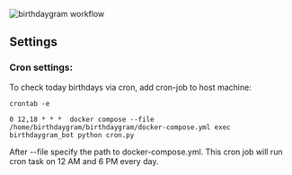 ![birthdaygram workflow](https://github.com/melax08/birthdaygram/actions/workflows/birthdaygram-workflow.yml/badge.svg)

## Settings
### Cron settings:
To check today birthdays via cron, add cron-job to host machine:

```shell
crontab -e
```
```shell
0 12,18 * * *  docker compose --file /home/birthdaygram/birthdaygram/docker-compose.yml exec birthdaygram_bot python cron.py
```
After --file specify the path to docker-compose.yml.
This cron job will run cron task on 12 AM and 6 PM every day.